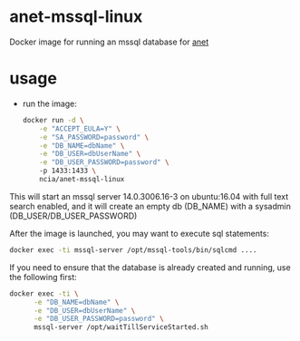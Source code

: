 # anet-mssql-linux

Docker image for running an mssql database for [anet](https://github.com/nci-agency/anet)

# usage

* run the image:
  ```sh
  docker run -d \
      -e "ACCEPT_EULA=Y" \
      -e "SA_PASSWORD=password" \
      -e "DB_NAME=dbName" \
      -e "DB_USER=dbUserName" \
      -e "DB_USER_PASSWORD=password" \ 
      -p 1433:1433 \
      ncia/anet-mssql-linux
  ```

This will start an mssql server 14.0.3006.16-3 on ubuntu:16.04 with full text search enabled, and it will create an empty db (DB_NAME) with a sysadmin (DB_USER/DB_USER_PASSWORD)

After the image is launched, you may want to execute sql statements:

```sh
docker exec -ti mssql-server /opt/mssql-tools/bin/sqlcmd ....
```

If you need to ensure that the database is already created and running, use the following first:

```sh
docker exec -ti \
      -e "DB_NAME=dbName" \
      -e "DB_USER=dbUserName" \
      -e "DB_USER_PASSWORD=password" \
      mssql-server /opt/waitTillServiceStarted.sh
```

